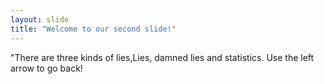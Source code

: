 ```yaml
---
layout: slide
title: "Welcome to our second slide!"
---
```

"There are three kinds of lies,Lies, damned lies and statistics.
Use the left arrow to go back!
